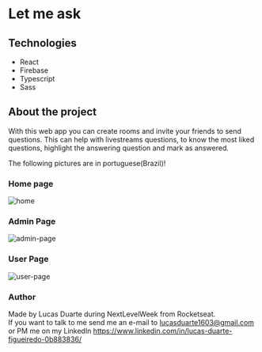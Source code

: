 # Let me ask

## Technologies

* React
* Firebase
* Typescript
* Sass

## About the project

With this web app you can create rooms and invite your friends to send questions. This can help with livestreams questions, to know the most liked questions, highlight the answering question and mark as answered.

The following pictures are in portuguese(Brazil)!

### Home page
![home](https://user-images.githubusercontent.com/57713413/123526989-13d23c80-d6b2-11eb-9727-70b9f021b426.png)

### Admin Page

![admin-page](https://user-images.githubusercontent.com/57713413/123527007-37958280-d6b2-11eb-8e61-66f82e825a59.png)

### User Page

![user-page](https://user-images.githubusercontent.com/57713413/123527022-5d228c00-d6b2-11eb-8bd3-e07c7125cf4d.png)

### Author

Made by Lucas Duarte during NextLevelWeek from Rocketseat.  
If you want to talk to me send me an e-mail to lucasduarte1603@gmail.com  
or PM me on my LinkedIn https://www.linkedin.com/in/lucas-duarte-figueiredo-0b883836/
